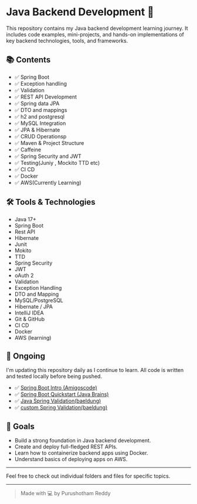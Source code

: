 # Java Backend Development 🚀

This repository contains my Java backend development learning journey. It includes code examples, mini-projects, and hands-on implementations of key backend technologies, tools, and frameworks.

## 📚 Contents
- ✅ Spring Boot
- ✅ Exception handling
- ✅ Validation 
- ✅ REST API Development
- ✅ Spring data JPA
- ✅ DTO and mappings 
- ✅ h2 and postgresql
- ✅ MySQL Integration
- ✅ JPA & Hibernate
- ✅ CRUD Operationsp
- ✅ Maven & Project Structure
- ✅ Caffeine
- ✅ Spring Security and JWT
- ✅ Testing(Juniy , Mockito TTD etc)
- ✅ CI CD
- ✅ Docker
- ✅ AWS(Currently Learning)

## 🛠️ Tools & Technologies

- Java 17+
- Spring Boot
- Rest API
- Hibernate
- Junit
- Mokito
- TTD
- Spring Security
- JWT
- oAuth 2
- Validation
- Exception Handling
- DTO and Mapping
- MySQL/PostgreSQL
- Hibernate / JPA
- IntelliJ IDEA 
- Git & GitHub
- CI CD
- Docker 
- AWS (learning)

## 🚧 Ongoing

I'm updating this repository daily as I continue to learn. All code is written and tested locally before being pushed.
- ✅ [Spring Boot Intro (Amigoscode)](./spring-boot-intro)
- ✅ [Spring Boot Quickstart (Java Brains)](./spring-quickstart)
- ✅ [Java Spring Validation(baeldung)](./java-validation)
- ✅ [custom Spring Validation(baeldung)](./custom_spring_validation)

## 📌 Goals

- Build a strong foundation in Java backend development.
- Create and deploy full-fledged REST APIs.
- Learn how to containerize backend apps using Docker.
- Understand basics of deploying apps on AWS.

---

Feel free to check out individual folders and files for specific topics.

---

> Made with 💻 by Purushotham Reddy

